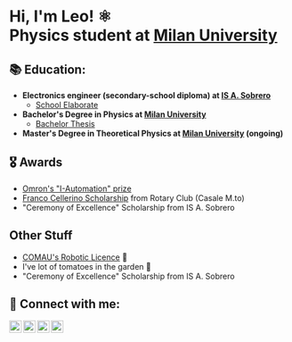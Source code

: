 <h1>Hi, I'm Leo! ⚛️ <br/>Physics student at</a> <a href="https://fisica-lm.cdl.unimi.it/it">Milan University</a>

<h2>📚 Education:</h2>

- <b> Electronics engineer (secondary-school diploma) at [IS A. Sobrero](https://www.sobrero.edu.it) </b>
  - [School Elaborate](https://github.com/joshmadakor1/4chan-Image-Analysis-Middleware-C964)
- <b>Bachelor's Degree in Physics at [Milan University](https://fisica.cdl.unimi.it/it)</b>
  - [Bachelor Thesis](https://github.com/LeoGentilomo/Bachelor-Thesis/blob/main/Thesis.pdf) 
- <b>Master's Degree in Theoretical Physics at [Milan University](https://fisica-lm.cdl.unimi.it/it) (ongoing)</b>

<h2>🎖️ Awards</h2>

- [Omron's "I-Automation" prize](https://www.sobrero.edu.it/lelettronica-vince-il-premio-i-automation)
- [Franco Cellerino Scholarship](https://rotary2032.it/wp-content/uploads/2022/05/Pagine-da-Il-Monferrato_2022_05_03.pdf) from Rotary Club (Casale M.to)
- "Ceremony of Excellence" Scholarship from IS A. Sobrero

<h2> Other Stuff</h2>

- [COMAU's Robotic Licence](https://github.com/LeoGentilomo/LeoGentilomo/blob/main/Certificazione_Internazionale_COMAU_Leo_GENTILOMO.pdf) 🦿
- I've lot of tomatoes in the garden 🍅
- "Ceremony of Excellence" Scholarship from IS A. Sobrero

<h2> 🤳 Connect with me:</h2>

[<img align="left" alt="JoshMadakor | YouTube" width="22px" src="https://cdn.jsdelivr.net/npm/simple-icons@v3/icons/youtube.svg" />][youtube]
[<img align="left" alt="JoshMadakor | Twitter" width="22px" src="https://cdn.jsdelivr.net/npm/simple-icons@v3/icons/twitter.svg" />][twitter]
[<img align="left" alt="JoshMadakor | LinkedIn" width="22px" src="https://cdn.jsdelivr.net/npm/simple-icons@v3/icons/linkedin.svg" />][linkedin]
[<img align="left" alt="JoshMadakor | Instagram" width="22px" src="https://cdn.jsdelivr.net/npm/simple-icons@v3/icons/instagram.svg" />][instagram]

[twitter]: https://twitter.com/joshmadakor
[youtube]: https://www.youtube.com/c/joshmadakor
[instagram]: https://www.instagram.com/joshmadakor/
[linkedin]: https://linkedin.com/in/joshmadakor
<!--
**LeoGentilomo/LeoGentilomo** is a ✨ _special_ ✨ repository because its `README.md` (this file) appears on your GitHub profile.

Here are some ideas to get you started:

- 🔭 I’m currently working on ...
- 🌱 I’m currently learning ...
- 👯 I’m looking to collaborate on ...
- 🤔 I’m looking for help with ...
- 💬 Ask me about ...
- 📫 How to reach me: ...
- 😄 Pronouns: ...
- ⚡ Fun fact: ...
-->
